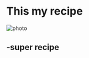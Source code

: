 # This my recipe 

![photo](http://www.foodista.com/sites/default/files/styles/recype/public/Mango-Avocado-Salsa-5.jpg) 

-super recipe
 --
